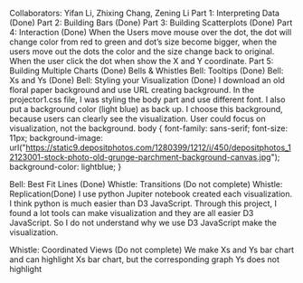 Collaborators:
Yifan Li, Zhixing Chang, Zening Li
Part 1: Interpreting Data (Done)
Part 2: Building Bars (Done)
Part 3: Building Scatterplots (Done)
Part 4: Interaction (Done)
When the Users move mouse over the dot, the dot will change color from red to green and dot’s size become bigger, when the users move out the dots the color and the size change back to original. When the user click the dot when show the X and Y coordinate.
Part 5: Building Multiple Charts (Done)
 Bells & Whistles 
Bell: Tooltips (Done)
Bell: Xs and Ys  (Done)
Bell: Styling your Visualization (Done)
I download an old floral paper background and use URL creating background.  In the projector1.css file, I was styling the body part and use different font. I also put a background color (light blue) as back up. I choose this background, because users can clearly see the visualization. User could focus on visualization, not the background.
body {
    font-family: sans-serif;
    font-size: 11px;
    background-image: url("https://static9.depositphotos.com/1280399/1212/i/450/depositphotos_12123001-stock-photo-old-grunge-parchment-background-canvas.jpg");
    background-color: lightblue;
}

Bell: Best Fit Lines (Done)
Whistle: Transitions (Do not complete)
Whistle: Replication(Done)
I use python Jupiter notebook created each visualization. I think python is much easier than D3 JavaScript. Through this project, I found a lot tools can make visualization and they are all easier D3 JavaScript. So I do not understand why we use D3 JavaScript make the visualization.

Whistle: Coordinated Views (Do not complete)
We make Xs and Ys  bar chart and can highlight Xs bar chart, but the corresponding graph Ys does not highlight  
